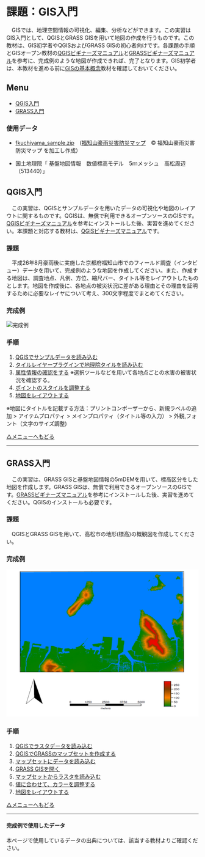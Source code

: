 # 課題：GIS入門
　GISでは、地理空間情報の可視化、編集、分析などができます。この実習はGIS入門として、QGISとGRASS GISを用いて地図の作成を行うものです。この教材は、GIS初学者やQGISおよびGRASS GISの初心者向けです。各課題の手順とGISオープン教材の[QGISビギナーズマニュアル]と[GRASSビギナーズマニュアル]を参考に、完成例のような地図が作成できれば、完了となります。GIS初学者は、本教材を進める前に[GISの基本概念]教材を確認しておいてください。


**Menu**
--------
* [QGIS入門](#QGIS入門)
* [GRASS入門](#GRASS入門)

### 使用データ
* [fkuchiyama_sample.zip](../sample/fkuchiyama_sample.zip?raw=true)　([福知山豪雨災害防災マップ](http://opentextmap.org/library/?p=2808)　© 福知山豪雨災害防災マップ を加工し作成）

* 国土地理院「 基盤地図情報　数値標高モデル　5ｍメッシュ　高松周辺（513440）」

## <a name="QGIS入門"></a>QGIS入門
　この実習は、QGISとサンプルデータを用いたデータの可視化や地図のレイアウトに関するものです。QGISは、無償で利用できるオープンソースのGISです。[QGISビギナーズマニュアル]を参考にインストールした後、実習を進めてください。本課題と対応する教材は、[QGISビギナーズマニュアル]です。

### 課題
　平成26年8月豪雨後に実施した京都府福知山市でのフィールド調査（インタビュー）データを用いて、完成例のような地図を作成してください。また、作成する地図は、調査地点、凡例、方位、縮尺バー、タイトル等をレイアウトしたものとします。地図を作成後に、各地点の被災状況に差がある理由とその理由を証明するために必要なレイヤについて考え、300文字程度でまとめてください。

### 完成例
![完成例](pic/Q1.png)


### 手順

1. [QGISでサンプルデータを読み込む](../../QGISビギナーズマニュアル/QGISビギナーズマニュアル.md#データの読み込み)
2. [タイルレイヤープラグインで地理院タイルを読み込む](../../QGISビギナーズマニュアル/QGISビギナーズマニュアル.md#プラグイン)
3. [属性情報の確認をする](../../QGISビギナーズマニュアル/QGISビギナーズマニュアル.md#属性テーブル) ※選択ツールなどを用いて各地点ごとの水害の被害状況を確認する。
4. [ポイントのスタイルを調整する](../../QGISビギナーズマニュアル/QGISビギナーズマニュアル.md#プロパティ)
5. [地図をレイアウトする](../../QGISビギナーズマニュアル/QGISビギナーズマニュアル.md#地図のレイアウト)

※地図にタイトルを記載する方法：プリントコンポーザーから、新規ラベルの追加 > アイテムプロパティ > メインプロパティ（タイトル等の入力） > 外観,フォント（文字のサイズ調整)

[△メニューへもどる](GIS入門.md#menu)

------

## <a name="GRASS入門"></a>GRASS入門
　この実習は、GRASS GISと基盤地図情報の5mDEMを用いて、標高区分をした地図を作成します。GRASS GISは、無償で利用できるオープンソースのGISです。[GRASSビギナーズマニュアル]を参考にインストールした後、実習を進めてください。QGISのインストールも必要です。

### 課題
　QGISとGRASS GISを用いて、高松市の地形(標高)の概観図を作成してください。

### 完成例
![完成例](pic/G1.png)

### 手順
1. [QGISでラスタデータを読み込む](../../QGISビギナーズマニュアル/QGISビギナーズマニュアル.md#データの読み込み)
2. [QGISでGRASSのマップセットを作成する](../../GRASSビギナーズマニュアル/GRASSビギナーズマニュアル.md#qgisでマップセットの作成)
3. [マップセットにデータを読み込む](../../GRASSビギナーズマニュアル/GRASSビギナーズマニュアル.md#データの読み込み)
4. [GRASS GISを開く](../../GRASSビギナーズマニュアル/GRASSビギナーズマニュアル.md#マップセットをgrassで表示する)
5. [マップセットからラスタを読み込む](../../GRASSビギナーズマニュアル/GRASSビギナーズマニュアル.md#マップセットからラスタデータを読み込む)
6. [値に合わせて、カラーを調整する](../../GRASSビギナーズマニュアル/GRASSビギナーズマニュアル.md#ラスタデータの色分け)
7. [地図をレイアウトする](../../GRASSビギナーズマニュアル/GRASSビギナーズマニュアル.md#レイアウト)

[△メニューへもどる]

-------------

#### 完成例で使用したデータ
本ページで使用しているデータの出典については、該当する教材よりご確認ください。

[△メニューへもどる]:GIS入門.md#menu

[作業メモ]:https://github.com/yamauchi-inochu/demo/blob/master/GISオープン教材/実習課題/作業メモ.md
[QGISビギナーズマニュアル]:../../QGISビギナーズマニュアル/QGISビギナーズマニュアル.md
[GRASSビギナーズマニュアル]:../../GRASSビギナーズマニュアル/GRASSビギナーズマニュアル.md
[GISの基本概念]:../../01_GISの基本概念/GISの基本概念.md
[既存データの地図データと属性データ]:../../07_既存データの地図データと属性データ/既存データの地図データと属性データ.md
[空間データ]:../../08_空間データ/空間データ.md
[空間データの結合・修正]:../../10_空間データの統合・修正/空間データの統合・修正.md
[視覚的伝達]:../../21_視覚的伝達/視覚的伝達.md
[政府統計局e-stat]:https://www.e-stat.go.jp/SG1/estat/eStatTopPortal.do
[国土数値情報]:http://nlftp.mlit.go.jp/ksj/
[基本的な空間解析]:../../11_基本的な空間解析/基本的な空間解析.md
[ネットワーク分析]:../../12_ネットワーク分析/ネットワーク分析.md
[領域分析]:../../13_領域分析/領域分析.md
[点データの分析]:../../14_点データの分析/点データの分析.md
[ラスタデータの分析]:../../15_ラスタデータの分析/ラスタデータの分析.md
[空間補間]:../../18_空間補間/空間補間.md
